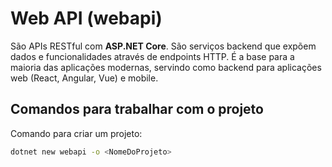 # Web API (webapi)

São APIs RESTful com **ASP.NET Core**.
São serviços backend que expõem dados e funcionalidades através de endpoints HTTP.
É a base para a maioria das aplicações modernas, servindo como backend para aplicações web (React, Angular, Vue) e mobile.

## Comandos para trabalhar com o projeto

Comando para criar um projeto:

```bash
dotnet new webapi -o <NomeDoProjeto>
````
